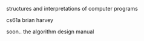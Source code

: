 structures and interpretations of computer programs

cs61a brian harvey

soon.. the algorithm design manual

